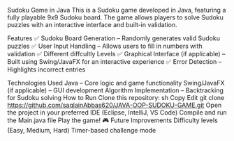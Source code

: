 Sudoku Game in Java
This is a Sudoku game developed in Java, featuring a fully playable 9x9 Sudoku board. The game allows players to solve Sudoku puzzles with an interactive interface and built-in validation.

Features
✅ Sudoku Board Generation – Randomly generates valid Sudoku puzzles
✅ User Input Handling – Allows users to fill in numbers with validation
✅ Different diffcultly Levels
✅ Graphical Interface (if applicable) – Built using Swing/JavaFX for an interactive experience
✅ Error Detection – Highlights incorrect entries

Technologies Used
Java – Core logic and game functionality
Swing/JavaFX (if applicable) – GUI development
Algorithm Implementation – Backtracking for Sudoku solving
How to Run
Clone this repository:
sh
Copy
Edit
git clone https://github.com/saqlainAbbas620/JAVA-OOP-SUDOKU-GAME.git
Open the project in your preferred IDE (Eclipse, IntelliJ, VS Code)
Compile and run the Main.java file
Play the game! 🎮
Future Improvements
Difficulty levels (Easy, Medium, Hard)
Timer-based challenge mode
